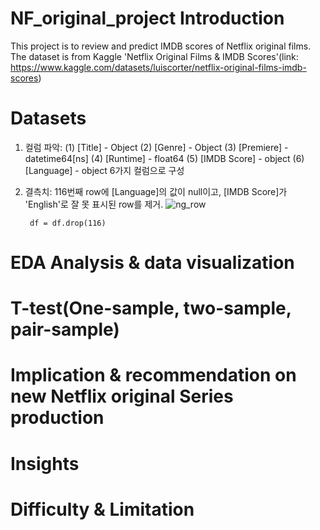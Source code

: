 # NF_original_project Introduction
This project is to review and predict IMDB scores of Netflix original films. The dataset is from Kaggle 'Netflix Original Films &amp; IMDB Scores'(link: https://www.kaggle.com/datasets/luiscorter/netflix-original-films-imdb-scores)


# Datasets
1. 컬럼 파악:
   (1) [Title] - Object
   (2) [Genre] - Object
   (3) [Premiere] - datetime64[ns]
   (4) [Runtime] - float64
   (5) [IMDB Score] - object
   (6) [Language] - object
 6가지 컬럼으로 구성


3. 결측치: 116번째 row에 [Language]의 값이 null이고, [IMDB Score]가 'English'로 잘 못 표시된 row를 제거.
 ![ng_row](https://github.com/ryeonbeenkang/NF_original_project/assets/47935123/8e491339-7b72-4bd8-9966-af55c9507eb3)
   ```
    df = df.drop(116)
   ```



# EDA Analysis & data visualization





# T-test(One-sample, two-sample, pair-sample)





# Implication & recommendation on new Netflix original Series production




# Insights




# Difficulty & Limitation



